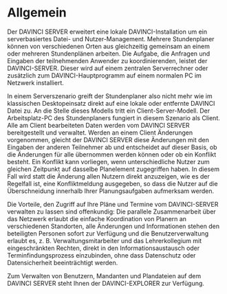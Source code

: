 # Allgemein

Der DAVINCI SERVER erweitert eine lokale DAVINCI-Installation um ein serverbasiertes Datei- und Nutzer-Management. Mehrere Stundenplaner können von verschiedenen Orten aus gleichzeitig gemeinsam an einem oder mehreren Stundenplänen arbeiten. Die Aufgabe, die Anfragen und Eingaben der teilnehmenden Anwender zu koordinierenden, leistet der DAVINCI-SERVER. Dieser wird auf einem zentralen Serverrechner oder zusätzlich zum DAVINCI-Hauptprogramm auf einem normalen PC im Netzwerk installiert.

In einem Serverszenario greift der Stundenplaner also nicht mehr wie im klassischen Desktopeinsatz direkt auf eine lokale oder entfernte DAVINCI Datei zu. An die Stelle dieses Modells tritt ein Client-Server-Modell. Der Arbeitsplatz-PC des Stundenplaners fungiert in diesem Szenario als Client. Alle am Client bearbeiteten Daten werden vom DAVINCI SERVER bereitgestellt und verwaltet. Werden an einem Client Änderungen vorgenommen, gleicht der DAVINCI SERVER diese Änderungen mit den Eingaben der anderen Teilnehmer ab und entscheidet auf dieser Basis, ob die Änderungen für alle übernommen werden können oder ob ein Konflikt besteht. Ein Konflikt kann vorliegen, wenn unterschiedliche Nutzer zum gleichen Zeitpunkt auf dasselbe Planelement zugegriffen haben. In diesem Fall wird statt die Änderung allen Nutzern direkt anzuzeigen, wie es der Regelfall ist, eine Konfliktmeldung ausgegeben, so dass die Nutzer auf die Überschneidung innerhalb Ihrer Planungsaufgaben aufmerksam werden.

Die Vorteile, den Zugriff auf Ihre Pläne und Termine vom DAVINCI-SERVER verwalten zu lassen sind offenkundig: Die parallele Zusammenarbeit über das Netzwerk erlaubt die einfache Koordination von Planern an verschiedenen Standorten, alle Änderungen und Informationen stehen den beteiligten Personen sofort zur Verfügung und die Benutzerverwaltung erlaubt es, z. B. Verwaltungsmitarbeiter und das Lehrerkollegium mit eingeschränkten Rechten, direkt in den Informationsaustausch oder Terminfindungsprozess einzubinden, ohne dass Datenschutz oder Datensicherheit beeinträchtigt werden.

Zum Verwalten von Benutzern, Mandanten und Plandateien auf dem DAVINCI SERVER steht Ihnen der DAVINCI-EXPLORER zur Verfügung.
